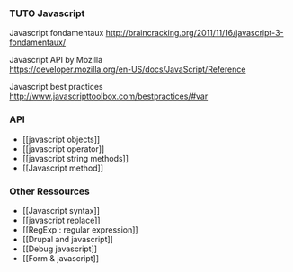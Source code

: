 ### TUTO Javascript

Javascript fondamentaux
http://braincracking.org/2011/11/16/javascript-3-fondamentaux/

Javascript API by Mozilla   
https://developer.mozilla.org/en-US/docs/JavaScript/Reference

Javascript best practices   
http://www.javascripttoolbox.com/bestpractices/#var

### API
* [[javascript objects]]
* [[javascript operator]]
* [[javascript string methods]]
* [[Javascript method]]

### Other Ressources
* [[Javascript syntax]]
* [[javascript replace]]
* [[RegExp : regular expression]]
* [[Drupal and javascript]]
* [[Debug javascript]]
* [[Form & javascript]]





